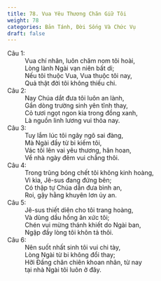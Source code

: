 ```yaml
---
title: 78. Vua Yêu Thương Chăn Giữ Tôi
weight: 78
categories: Bản Tánh, Đời Sống Và Chức Vụ
draft: false
---
```

<dl><dt>Câu 1:</dt><dd data-verse="1">Vua chí nhân, luôn chăm nom tôi hoài, <br/>Lòng lành Ngài vạn niên bất di; <br/>Nếu tôi thuộc Vua, Vua thuộc tôi nay, <br/>Quả thật đời tôi không thiếu chi. </dd><dt>Câu 2:</dt><dd data-verse="2">Nay Chúa dắt đưa tôi luôn an lành, <br/>Gần dòng trường sinh yên tĩnh thay, <br/>Cỏ tươi ngọt ngon kia trong đồng xanh, <br/>Là nguồn linh lương vui thỏa nay. </dd><dt>Câu 3:</dt><dd data-verse="3">Tuy lắm lúc tôi ngây ngô sai đàng, <br/>Mà Ngài đầy từ bi kiếm tôi, <br/>Vác tôi lên vai yêu thương, hân hoan, <br/>Về nhà ngày đêm vui chẳng thôi. </dd><dt>Câu 4:</dt><dd data-verse="4"> Trong trũng bóng chết tôi không kinh hoàng, <br/>Vì kìa, Jê-sus đang đứng bên; <br/>Có thập tự Chúa dẫn đưa bình an, <br/>Roi, gậy hằng khuyên lơn ủy an. </dd><dt>Câu 5:</dt><dd data-verse="5">Jê-sus thiết diên cho tôi trang hoàng, <br/>Và dùng dầu hồng ân xức tôi; <br/>Chén vui mừng thánh khiết do Ngài ban, <br/>Ngập đầy lòng tôi khôn tả thôi. </dd><dt>Câu 6:</dt><dd data-verse="6">Nên suốt nhất sinh tôi vui chi tày, <br/>Lòng Ngài từ bi không đổi thay; <br/>Hỡi Đấng chăn chiên khoan nhân, từ nay <br/>tại nhà Ngài tôi luôn ở đây. </dd></dl>